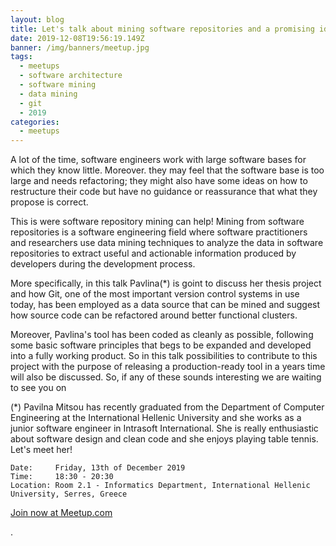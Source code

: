 ```yaml
---
layout: blog
title: Let's talk about mining software repositories and a promising idea for an open source project
date: 2019-12-08T19:56:19.149Z
banner: /img/banners/meetup.jpg
tags:
  - meetups
  - software architecture
  - software mining
  - data mining
  - git
  - 2019
categories:
  - meetups
---
```

A lot of the time, software engineers work with large software bases for which they know little. Moreover.  they may feel that the software base is too large and needs refactoring; they might also have some ideas on how to restructure their code but have no guidance or reassurance that what they propose is correct.

This is were software repository mining can help! Mining from software repositories is a software engineering field where software practitioners and researchers use data mining techniques to analyze the data in software repositories to extract useful and actionable information produced by developers during the development process.

More specifically, in this talk Pavlina(\*) is goint to discuss her thesis project and how Git, one of the most important version control systems in use today, has been employed as a data source that can be mined and suggest how  source code can be refactored around better functional clusters.

Moreover, Pavlina's tool  has been coded as cleanly as possible, following some basic software principles that begs to be expanded and developed into a fully working product.  So in this talk  possibilities to contribute to this project with the purpose of releasing a production-ready tool in a years time will also be discussed. So, if any of these sounds interesting  we are waiting to see you on

(\*) Pavilna Mitsou has recently graduated from the Department of Computer Engineering at the International Hellenic University and she works as a junior software engineer in Intrasoft International. She is really enthusiastic about software design and clean code and she enjoys playing table tennis. Let's meet her!


```
Date:     Friday, 13th of December 2019
Time:     18:30 - 20:30
Location: Room 2.1 - Informatics Department, International Hellenic University, Serres, Greece
```

<a href="https://www.meetup.com/Serrai-Software-Development-Meetup/events/267046813/" class="btn btn-danger btn-large">Join now at Meetup.com</a>






.
